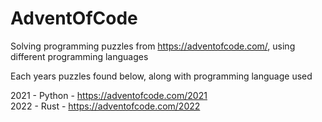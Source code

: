 # AdventOfCode

Solving programming puzzles from https://adventofcode.com/, using different programming languages

Each years puzzles found below, along with programming language used

2021 - Python - https://adventofcode.com/2021 <br />
2022 - Rust - https://adventofcode.com/2022 <br />
